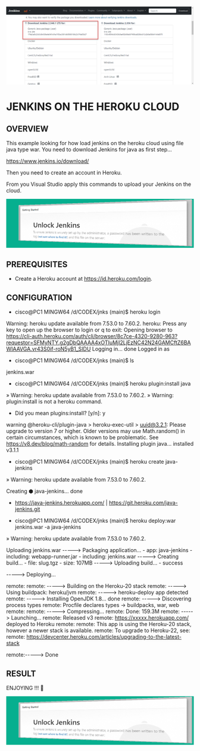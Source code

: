
![image](https://github.com/ERICK-ZABALA/jnks/blob/main/JK.png?raw=true)

# JENKINS ON THE HEROKU CLOUD

## OVERVIEW

This example looking for how load jenkins on the heroku cloud using file java type war. You need to download Jenkins for java as first step...

https://www.jenkins.io/download/

Then you need to create an account in Heroku.

From you Visual Studio apply this commands to upload your Jenkins on the cloud.

![image](https://github.com/ERICK-ZABALA/jnks/blob/main/RESULT_JK.png?raw=true)


## PREREQUISITES

* Create a Heroku account at https://id.heroku.com/login.


## CONFIGURATION

* cisco@PC1 MINGW64 /d/CODEX/jnks (main)$ heroku login

Warning: heroku update available from 7.53.0 to 7.60.2.
heroku: Press any key to open up the browser to login or q to exit: 
Opening browser to https://cli-auth.heroku.com/auth/cli/browser/8c7ce-4320-9280-963?requestor=SFMyNTY.g2gDbQAAAA4xOTIuMjI2LjEzNC42N24GAMCftZ6BAWIAAVGA.vr43S0if-roN5yB1_SIDU
Logging in... done
Logged in as

* cisco@PC1 MINGW64 /d/CODEX/jnks (main)$ ls

jenkins.war  

* cisco@PC1 MINGW64 /d/CODEX/jnks (main)$ heroku plugin:install java

 »   Warning: heroku update available from 7.53.0 to 7.60.2.
 »   Warning: plugin:install is not a heroku command.

* Did you mean plugins:install? [y/n]: y

warning @heroku-cli/plugin-java > heroku-exec-util > uuid@3.2.1: Please upgrade  to version 7 or higher.  Older versions may use Math.random() in certain circumstances, which is known to be problematic.  See https://v8.dev/blog/math-random for details.
Installing plugin java... installed v3.1.1

* cisco@PC1 MINGW64 /d/CODEX/jnks (main)$ heroku create java-jenkins

 »   Warning: heroku update available from 7.53.0 to 7.60.2.

Creating ⬢ java-jenkins... done

* https://java-jenkins.herokuapp.com/ | https://git.heroku.com/java-jenkins.git


* cisco@PC1 MINGW64 /d/CODEX/jnks (main)$ heroku deploy:war jenkins.war -a java-jenkins
 
»   Warning: heroku update available from 7.53.0 to 7.60.2.

Uploading jenkins.war
-----> Packaging application...
       - app: java-jenkins
       - including: webapp-runner.jar
       - including: jenkins.war
-----> Creating build...
       - file: slug.tgz
       - size: 107MB
-----> Uploading build...
       - success   

-----> Deploying...

remote: 
remote: -----> Building on the Heroku-20 stack
remote: -----> Using buildpack: heroku/jvm
remote: -----> heroku-deploy app detected
remote: -----> Installing OpenJDK 1.8... done
remote: -----> Discovering process types
remote:        Procfile declares types -> buildpacks, war, web
remote:
remote: -----> Compressing...
remote:        Done: 159.3M
remote: -----> Launching...
remote:        Released v3
remote:        https://xxxxx.herokuapp.com/ deployed to Heroku
remote: 
remote: This app is using the Heroku-20 stack, however a newer stack is available.
remote: To upgrade to Heroku-22, see:
remote: https://devcenter.heroku.com/articles/upgrading-to-the-latest-stack

remote:-----> Done

## RESULT 

ENJOYING !!! 

![image](https://github.com/ERICK-ZABALA/jnks/blob/main/RESULT_JK.png?raw=true)







